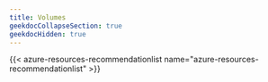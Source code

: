 ```yaml
---
title: Volumes
geekdocCollapseSection: true
geekdocHidden: true
---
```


{{< azure-resources-recommendationlist name="azure-resources-recommendationlist" >}}
